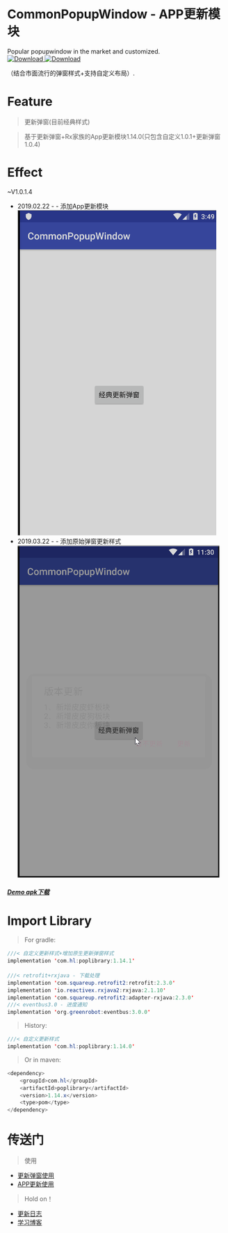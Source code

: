 # CommonPopupWindow - APP更新模块
Popular popupwindow in the market and customized.  
[ ![Download](https://api.bintray.com/packages/resetmyself/holdon/commonpop/images/download.svg?version=1.14.0) ](https://bintray.com/resetmyself/holdon/commonpop/1.14.0/link)
[ ![Download](https://api.bintray.com/packages/resetmyself/holdon/commonpop/images/download.svg?version=1.14.1) ](https://bintray.com/resetmyself/holdon/commonpop/1.14.1/link)  

（结合市面流行的弹窗样式+支持自定义布局）. 

# Feature  
>更新弹窗(目前经典样式)

>基于更新弹窗+Rx家族的App更新模块1.14.0(只包含自定义1.0.1+更新弹窗1.0.4)

# Effect  
~V1.0.1.4  
- 2019.02.22 -  - 添加App更新模块  
![方位展示](https://github.com/FanChael/CommonPopupWindow/blob/appupdate/doc/2019.02.22_updateapp.gif) 
- 2019.03.22 -  - 添加原始弹窗更新样式  
![方位展示](https://github.com/FanChael/CommonPopupWindow/blob/appupdate/doc/2019.03.22_updateapp.gif) 

##### [Demo apk下载](https://github.com/FanChael/CommonPopupWindow/blob/appupdate/doc/app_update.apk)

# Import Library  
>For gradle:  
```Java
///< 自定义更新样式+增加原生更新弹窗样式
implementation 'com.hl:poplibrary:1.14.1'
   
///< retrofit+rxjava - 下载处理
implementation 'com.squareup.retrofit2:retrofit:2.3.0'
implementation 'io.reactivex.rxjava2:rxjava:2.1.10'
implementation 'com.squareup.retrofit2:adapter-rxjava:2.3.0'
///< eventbus3.0 - 进度通知
implementation 'org.greenrobot:eventbus:3.0.0'
```
>History:  
```Java
///< 自定义更新样式
implementation 'com.hl:poplibrary:1.14.0'
```

>Or in maven:
```Java
<dependency>
    <groupId>com.hl</groupId>
    <artifactId>poplibrary</artifactId>
    <version>1.14.x</version>
    <type>pom</type>
</dependency>
```
# 传送门  
> 使用
* [更新弹窗使用](https://github.com/FanChael/CommonPopupWindow/blob/master/doc/library/updagrade_guid.md)
* [APP更新使用](https://github.com/FanChael/CommonPopupWindow/blob/appupdate/doc/library/appupdate_guid.md)

> Hold on！
* [更新日志](https://github.com/FanChael/CommonPopupWindow/blob/appupdate/doc/library/update_guid.md)
* [学习博客](https://github.com/FanChael/CommonPopupWindow/blob/master/doc/library/study_guid.md)
